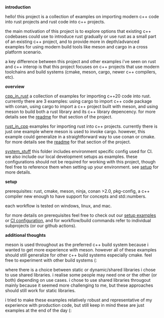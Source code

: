 

**introduction**

hello! this project is a collection of examples on importing modern c++ code into rust projects and rust code into c++ projects. 

the main motivation of this project is to explore options that existing c++ codebases could use to introduce rust gradually or use rust as a small part of an existing c++ project, and to provide more in depth/advanced examples for using modern build tools like meson and cargo in a cross platform scenario.

a key difference between this project and other examples i've seen on rust and c++ interop is that this project focuses on c++ projects that use modern toolchains and build systems (cmake, meson, cargo, newer c++ compilers, etc). 

**overview**

[cpp_in_rust](cpp_in_rust/)
a collection of examples for importing c++20 code into rust. currently there are 3 examples: using cargo to import c++ code package with conan, using cargo to import a c++ project built with meson, and using meson to build both a rust library and its c++ library depencency. for more details see the [readme](cpp_in_rust/readme.md) for that section of the project.

[rust_in_cpp](rust_in_cpp/)
examples for importing rust into c++ projects. currently there is just one example where meson is used to invoke cargo. however, this example could generalize in a straightforward way to use conan or cmake. for more details see the [readme](rust_in_cpp/readme.md) for that section of the project.

[system_stuff](system_stuff/)
this folder includes environment specific config used for CI. we also include our local development setups as examples. these configurations should not be required for working with this project, though feel free to reference them when setting up your environment. see [setup](#setup_anchor) for more details.


<a name="setup_anchor"></a>

**setup**

prerequisites: rust, cmake, meson, ninja, conan >2.0, pkg-config, a c++ compiler new enough to have support for concepts and std::numbers.

each workflow is tested on windows, linux, and mac.

for more details on prerequisites feel free to check out our [setup examples](system_stuff/examples) or [CI configuration](system_stuff/ci), and for workflow/build commands refer to individual subprojects (or our github actions).


**additional thoughts**

meson is used throughout as the preferred c++ build system because i wanted to get more experience with meson. however all of these examples should still generalize for other c++ build systems especially cmake. feel free to experiment with other build systems (: 

where there is a choice between static or dynamic/shared libraries i chose to use shared libraries. i realise some people may need one or the other (or both) depending on use cases. i chose to use shared libraries througout mainly because it seemed more challenging to me, but these approaches should still work for static libraries. 

i tried to make these examples relatively robust and representative of my experience with production code, but still keep in mind these are just examples at the end of the day (:

